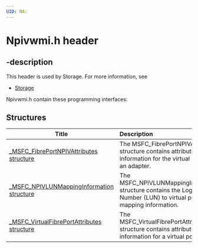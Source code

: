 ```yaml
---
UID: NA:
---
```


# Npivwmi.h header

## -description

This header is used by Storage. For more information, see
- [Storage](../_storage/index.md)

Npivwmi.h contain these programming interfaces:


## Structures

| Title   | Description   |
| ---- |:---- |
| [_MSFC_FibrePortNPIVAttributes structure](ns-npivwmi-_msfc_fibreportnpivattributes.md) | The MSFC_FibrePortNPIVAttributes structure contains attribute information for the virtual ports on an adapter. |
| [_MSFC_NPIVLUNMappingInformation structure](ns-npivwmi-_msfc_npivlunmappinginformation.md) | The MSFC_NPIVLUNMappingInformation structure contains the Logical Unit Number (LUN) to virtual port mapping information. |
| [_MSFC_VirtualFibrePortAttributes structure](ns-npivwmi-_msfc_virtualfibreportattributes.md) | The MSFC_VirtualFibrePortAttributes structure contains attribute information for a virtual port. |
